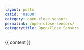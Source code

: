 ```yaml
---
layout: posts
catid: '01600'
category: open-close-sensors
permalink: /open-close-sensors/
categorytitle: Open/Close Sensors
---
```


{{ content }}